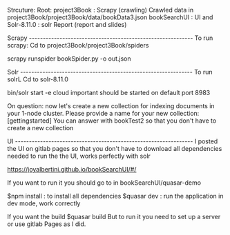 Strcuture: 
Root:
  project3Book : Scrapy (crawling)
     Crawled data in project3Book/project3Book/data/bookData3.json
  bookSearchUI : UI and 
  Solr-8.11.0 : solr
  Report (report and slides)


Scrapy  -----------------------------------------------------------
To run scrapy:
Cd to project3Book/project3Book/spiders

scrapy runspider bookSpider.py -o out.json

Solr --------------------------------------------------------------
To run solrL
Cd to solr-8.11.0 

bin/solr start -e cloud important should be started on default port 
8983

On question: now let's create a new collection for indexing documents 
in your 1-node cluster.
Please provide a name for your new collection: [gettingstarted] 
You can answer with bookTest2 so that you don't have to create 
a new collection


UI ----------------------------------------------------------------
I posted the UI on gitlab pages so that you don't have to download 
all dependencies needed to run the the UI, works perfectly with solr

https://joyalbertini.github.io/bookSearchUI/#/

If you want to run it you should go to in bookSearchUI/quasar-demo

$npm install : to install all dependencies 
$quasar dev : run the application in dev mode, work correctly

If you want the build 
$quasar build
But to run it you need to set up a server or use gitlab Pages as I did. 

 


